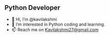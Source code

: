 ## Python Developer
- 👋 Hi, I’m @kavilakshmi
- 👀 I’m interested in Python coding and learning.
- 📫 Reach me on Kavilakshmi27@gmail.com

<!---
kavilakshmi/kavilakshmi is a ✨ special ✨ repository because its `README.md` (this file) appears on your GitHub profile.
You can click the Preview link to take a look at your changes.
--->
